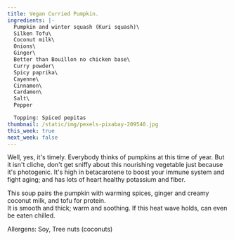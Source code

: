 ```yaml
---
title: Vegan Curried Pumpkin.
ingredients: |-
  Pumpkin and winter squash (Kuri squash)\
  Silken Tofu\
  Coconut milk\
  Onions\
  Ginger\
  Better than Bouillon no chicken base\
  Curry powder\
  Spicy paprika\
  Cayenne\
  Cinnamon\
  Cardamon\
  Salt\
  Pepper

  Topping: Spiced pepitas
thumbnail: /static/img/pexels-pixabay-209540.jpg
this_week: true
next_week: false
---
```

Well, yes, it's timely. Everybody thinks of pumpkins at this time of year. But it isn't cliche, don't get sniffy about this nourishing vegetable just because it's photogenic. It's high in betacarotene to boost your immune system and fight aging; and has lots of heart healthy potassium and fiber. 

This soup pairs the pumpkin with warming spices, ginger and creamy coconut milk, and tofu for protein. \
It is smooth and thick; warm and soothing. If this heat wave holds, can even be eaten chilled.

Allergens: Soy, Tree nuts (coconuts)